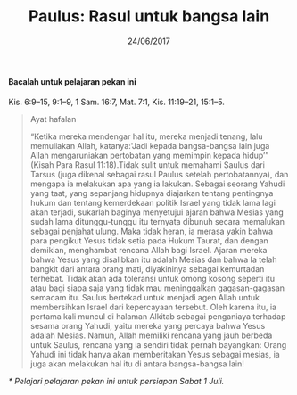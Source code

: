 ﻿---
title:  'Paulus: Rasul untuk bangsa lain'
date:   24/06/2017
---

#### Bacalah untuk pelajaran pekan ini 
Kis. 6:9–15, 9:1–9, 1 Sam. 16:7, Mat. 7:1, Kis. 11:19–21, 15:1–5.

> <p>Ayat hafalan</p>
> “Ketika mereka mendengar hal itu, mereka menjadi tenang, lalu memuliakan Allah, katanya:'Jadi kepada bangsa-bangsa lain juga Allah mengaruniakan pertobatan yang memimpin kepada hidup’” (Kisah Para Rasul 11:18).Tidak sulit untuk memahami Saulus dari Tarsus (juga dikenal sebagai rasul Paulus setelah pertobatannya), dan mengapa ia melakukan apa yang ia lakukan. Sebagai seorang Yahudi yang taat, yang sepanjang hidupnya diajarkan tentang pentingnya hukum dan tentang kemerdekaan politik Israel yang tidak lama lagi akan terjadi, sukarlah baginya menyetujui ajaran bahwa Mesias yang sudah lama ditunggu-tunggu itu ternyata dibunuh secara memalukan sebagai penjahat ulung. Maka tidak heran, ia merasa yakin bahwa para pengikut Yesus tidak setia pada Hukum Taurat, dan dengan demikian, menghambat rencana Allah bagi Israel. Ajaran mereka bahwa Yesus yang disalibkan itu adalah Mesias dan bahwa Ia telah bangkit dari antara orang mati, diyakininya sebagai kemurtadan terhebat. Tidak akan ada toleransi untuk omong kosong seperti itu atau bagi siapa saja yang tidak mau meninggalkan gagasan-gagasan semacam itu. Saulus bertekad untuk menjadi agen Allah untuk membersihkan Israel dari kepercayaan tersebut. Oleh karena itu, ia pertama kali muncul di halaman Alkitab sebagai penganiaya terhadap sesama orang Yahudi, yaitu mereka yang percaya bahwa Yesus adalah Mesias. Namun, Allah memiliki rencana yang jauh berbeda untuk Saulus, rencana yang ia sendiri tidak pernah bayangkan: Orang Yahudi ini tidak hanya akan memberitakan Yesus sebagai mesias, ia juga akan melakukan hal itu di antara bangsa-bangsa lain!

_* Pelajari pelajaran pekan ini untuk persiapan Sabat 1 Juli._

